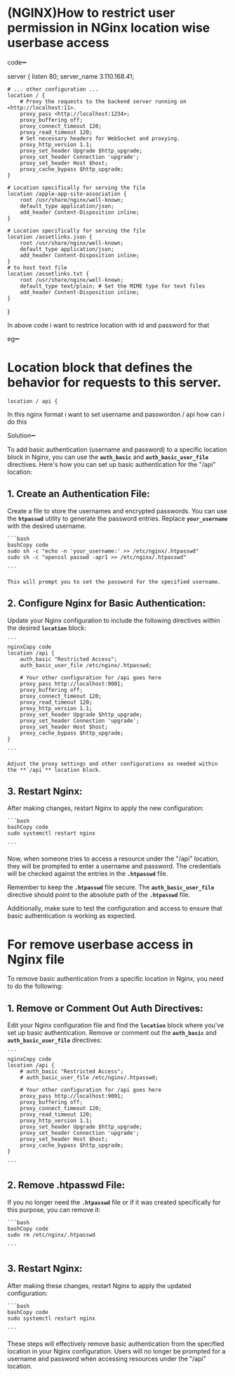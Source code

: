 # (NGINX)How to restrict user permission in NGinx location wise userbase access

code➖

server {
listen 80;
server_name 3.110.168.41;

```
# ... other configuration ...
location / {
    # Proxy the requests to the backend server running on <http://localhost:11>.
    proxy_pass <http://localhost:1234>;
    proxy_buffering off;
    proxy_connect_timeout 120;
    proxy_read_timeout 120;
    # Set necessary headers for WebSocket and proxying.
    proxy_http_version 1.1;
    proxy_set_header Upgrade $http_upgrade;
    proxy_set_header Connection 'upgrade';
    proxy_set_header Host $host;
    proxy_cache_bypass $http_upgrade;
}

# Location specifically for serving the file
location /apple-app-site-association {
    root /usr/share/nginx/well-known;
    default_type application/json;
    add_header Content-Disposition inline;
}

# Location specifically for serving the file
location /assetlinks.json {
    root /usr/share/nginx/well-known;
    default_type application/json;
    add_header Content-Disposition inline;
}
# to host text file 
location /assetlinks.txt {
    root /usr/share/nginx/well-known;
    default_type text/plain; # Set the MIME type for text files
    add_header Content-Disposition inline;
}

```

}

In above code i want to restrice location with id and password for that

eg➖

# Location block that defines the behavior for requests to this server.
    location / api {

In this nginx format i want to set username and passwordon / api how can i do this

Solution➖

To add basic authentication (username and password) to a specific location block in Nginx, you can use the **`auth_basic`** and **`auth_basic_user_file`** directives. Here's how you can set up basic authentication for the "/api" location:

## 1. **Create an Authentication File:**
Create a file to store the usernames and encrypted passwords. You can use the **`htpasswd`** utility to generate the password entries. Replace **`your_username`** with the desired username.
    
    ```bash
    bashCopy code
    sudo sh -c "echo -n 'your_username:' >> /etc/nginx/.htpasswd"
    sudo sh -c "openssl passwd -apr1 >> /etc/nginx/.htpasswd"
    
    ```
    
    This will prompt you to set the password for the specified username.
    
## 2. **Configure Nginx for Basic Authentication:**
Update your Nginx configuration to include the following directives within the desired **`location`** block:
    
    ```
    nginxCopy code
    location /api {
        auth_basic "Restricted Access";
        auth_basic_user_file /etc/nginx/.htpasswd;
    
        # Your other configuration for /api goes here
        proxy_pass http://localhost:9001;
        proxy_buffering off;
        proxy_connect_timeout 120;
        proxy_read_timeout 120;
        proxy_http_version 1.1;
        proxy_set_header Upgrade $http_upgrade;
        proxy_set_header Connection 'upgrade';
        proxy_set_header Host $host;
        proxy_cache_bypass $http_upgrade;
    }
    
    ```
    
    Adjust the proxy settings and other configurations as needed within the **`/api`** location block.
    
## 3. **Restart Nginx:**
After making changes, restart Nginx to apply the new configuration:
    
    ```bash
    bashCopy code
    sudo systemctl restart nginx
    
    ```
    

Now, when someone tries to access a resource under the "/api" location, they will be prompted to enter a username and password. The credentials will be checked against the entries in the **`.htpasswd`** file.

Remember to keep the **`.htpasswd`** file secure. The **`auth_basic_user_file`** directive should point to the absolute path of the **`.htpasswd`** file.

Additionally, make sure to test the configuration and access to ensure that basic authentication is working as expected.

# For remove userbase access in Nginx file

To remove basic authentication from a specific location in Nginx, you need to do the following:

## 1. **Remove or Comment Out Auth Directives:**
Edit your Nginx configuration file and find the **`location`** block where you've set up basic authentication. Remove or comment out the **`auth_basic`** and **`auth_basic_user_file`** directives:
    
    ```
    nginxCopy code
    location /api {
        # auth_basic "Restricted Access";
        # auth_basic_user_file /etc/nginx/.htpasswd;
    
        # Your other configuration for /api goes here
        proxy_pass http://localhost:9001;
        proxy_buffering off;
        proxy_connect_timeout 120;
        proxy_read_timeout 120;
        proxy_http_version 1.1;
        proxy_set_header Upgrade $http_upgrade;
        proxy_set_header Connection 'upgrade';
        proxy_set_header Host $host;
        proxy_cache_bypass $http_upgrade;
    }
    
    ```
    
## 2. **Remove .htpasswd File:**
If you no longer need the **`.htpasswd`** file or if it was created specifically for this purpose, you can remove it:
    
    ```bash
    bashCopy code
    sudo rm /etc/nginx/.htpasswd
    
    ```
    
## 3. **Restart Nginx:**
After making these changes, restart Nginx to apply the updated configuration:
    
    ```bash
    bashCopy code
    sudo systemctl restart nginx
    
    ```
    

These steps will effectively remove basic authentication from the specified location in your Nginx configuration. Users will no longer be prompted for a username and password when accessing resources under the "/api" location.